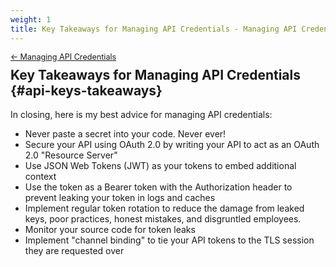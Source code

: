 ```yaml
---
weight: 1
title: Key Takeaways for Managing API Credentials - Managing API Credentials
---
```


<div style="font-size: 0.9em; margin-bottom: -20px;"><a href="/books/api-security/api-keys/">&larr; Managing API Credentials</a></div>

## Key Takeaways for Managing API Credentials {#api-keys-takeaways}

In closing, here is my best advice for managing API credentials:

* Never paste a secret into your code. Never ever!
* Secure your API using OAuth 2.0 by writing your API to act as an OAuth 2.0 "Resource Server"
* Use JSON Web Tokens (JWT) as your tokens to embed additional context
* Use the token as a Bearer token with the Authorization header to prevent leaking your token in logs and caches
* Implement regular token rotation to reduce the damage from leaked keys, poor practices, honest mistakes, and disgruntled employees.
* Monitor your source code for token leaks
* Implement "channel binding" to tie your API tokens to the TLS session they are requested over
